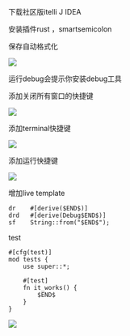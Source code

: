 下载社区版itelli J IDEA

安装插件rust ，smartsemicolon

 保存自动格式化

![](https://gitee.com/hxc8/images5/raw/master/img/202407172327251.jpg)

运行debug会提示你安装debug工具

添加关闭所有窗口的快捷键

![](https://gitee.com/hxc8/images5/raw/master/img/202407172327623.jpg)

添加terminal快捷键

![](https://gitee.com/hxc8/images5/raw/master/img/202407172327097.jpg)

添加运行快捷键

![](https://gitee.com/hxc8/images5/raw/master/img/202407172327431.jpg)

增加live template

```
dr    #[derive($END$)]
drd   #[derive(Debug$END$)]
sf    String::from("$END$");
```

test  

```
#[cfg(test)]
mod tests {
    use super::*;

    #[test]
    fn it_works() {
        $END$
    }
}
```

![](https://gitee.com/hxc8/images5/raw/master/img/202407172327995.jpg)